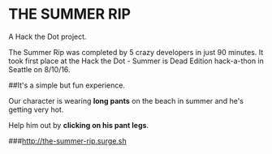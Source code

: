 # THE SUMMER RIP
A Hack the Dot project.

The Summer Rip was completed by 5 crazy developers in just 90 minutes. It took first place at the Hack the Dot - Summer is Dead Edition hack-a-thon in Seattle on 8/10/16.

##It's a simple but fun experience.

Our character is wearing **long pants** on the beach in summer and he's getting very hot.

Help him out by **clicking on his pant legs**.

###http://the-summer-rip.surge.sh
